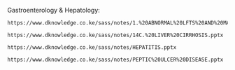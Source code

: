 Gastroenterology & Hepatology:

    https://www.dknowledge.co.ke/sass/notes/1.%20ABNORMAL%20LFTS%20AND%20MANAGEMENT%20OF%20LIVER%20FAILURE.pptx

    https://www.dknowledge.co.ke/sass/notes/14C.%20LIVER%20CIRRHOSIS.pptx

    https://www.dknowledge.co.ke/sass/notes/HEPATITIS.pptx

    https://www.dknowledge.co.ke/sass/notes/PEPTIC%20ULCER%20DISEASE.pptx